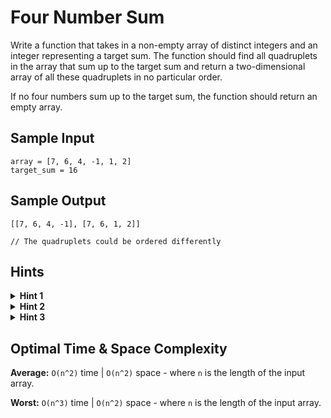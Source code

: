 # Four Number Sum

Write a function that takes in a non-empty array of distinct integers and an integer representing a target sum. The function should find all quadruplets in the array that sum up to the target sum and return a two-dimensional array of all these quadruplets in no particular order.

If no four numbers sum up to the target sum, the function should return an empty array.

## Sample Input

```plaintext
array = [7, 6, 4, -1, 1, 2]
target_sum = 16
```

## Sample Output

```plaintext
[[7, 6, 4, -1], [7, 6, 1, 2]]

// The quadruplets could be ordered differently
```

## Hints

<details>
<summary><b>Hint 1</b></summary>

Using four for loops to calculate the sums of all possible quadruplets in the array would generate an algorithm that runs in `O(n^4)` time, where `n` is the length of the input array. Can you come up with something faster using fewer for loops?

</details>

<details>
<summary><b>Hint 2</b></summary>

You can calculate the sums of every pair of numbers in the array in `O(n^2)` time using just two for loops. Then, assuming that you've stored all of these sums in a hash table, you can fairly easily find which two sums can be paired to add up to the target sum: the numbers summing up to these two sums constitute candidates for valid quadruplets; you just have to make sure that no number was used to generate both of the two sums.

</details>

<details>
<summary><b>Hint 3</b></summary>

You can do everything described in Hint #2 with just two sibling for loops nested inside a third for loop. Your goal is to create a hash table mapping the sums of every pair of numbers in the array to an array of arrays, with each subarray representing the indices of each pair summing up to that number. Loop through the input array with a simple for loop. Inside this loop, loop through the input array again, starting at the index of the first loop. At each iteration, calculate the difference between the target sum and the sum of the two numbers represented by the indices of the for loops. If that difference is in the hash table that you're building, then valid quadruplets can be formed by combining the current pair of numbers with each pair stored in the hash table at the difference just calculated. Following this nested for loop, loop through the array again, this time starting at index zero all the way to the index of the first for loop. At each iteration, calculate the sum of the two numbers represented by the indices of the for loops and add it to the hash table if it isn't already there; then add the pair of indices to the array that the sum in the hash table maps to.

</details>

## Optimal Time & Space Complexity

**Average:** `O(n^2)` time | `O(n^2)` space - where `n` is the length of the input array.

**Worst:** `O(n^3)` time | `O(n^2)` space - where `n` is the length of the input array.
